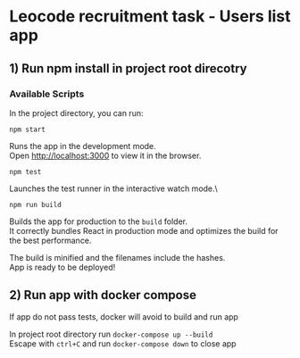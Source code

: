 # Leocode recruitment task - Users list app

## 1) Run npm install in project root direcotry

### Available Scripts

In the project directory, you can run:

 `npm start`

Runs the app in the development mode.\
Open [http://localhost:3000](http://localhost:3000) to view it in the browser.


`npm test`

Launches the test runner in the interactive watch mode.\


 `npm run build`

Builds the app for production to the `build` folder.\
It correctly bundles React in production mode and optimizes the build for the best performance.

The build is minified and the filenames include the hashes.\
App is ready to be deployed!


## 2) Run app with docker compose 

If app do not pass tests, docker will avoid to build and run app

In project root directory run `docker-compose up --build`\
Escape with `ctrl+C` and run `docker-compose down` to close app
